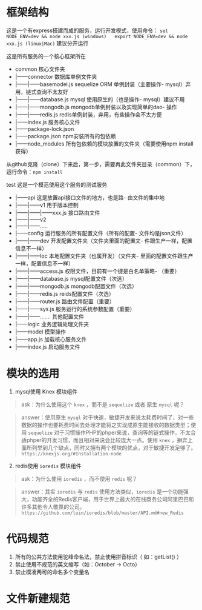 # 框架结构

这是一个有express搭建而成的服务，运行开发模式，使用命令：
` set NODE_ENV=dev && node xxx.js (windows)   export NODE_ENV=dev && node xxx.js (linux|Mac) ` 建议分开运行

这是所有服务的一个核心框架所在
- common                      核心文件夹
- |——connector                数据库单例文件夹
- |——|——basemodel.js           sequelize ORM 单例封装（主要操作- mysql）弃用，链式查询不太友好
- |——|——database.js            mysql 使用原生的（也是操作- mysql）建议不用
- |——|——mongodb.js             mongodb单例封装以及实现简单的dao- 操作
- |——|——redis.js               redis单例封装，弃用，有些操作会不太方便
- |——index.js                 服务核心文件
- |——package-lock.json
- |——package.json             npm安装所有的包依赖
- |——node_modules             所有包依赖的模块放置的文件夹（需要使用npm install 获得）

从github克隆（clone）下来后，第一步，需要再此文件夹目录（common）下，运行命令：` npm install `

test                        这是一个模范使用这个服务的测试服务
- |——api                      这是放置api接口文件的地方，也是路- 由文件的集中地
- |——|——v1                     用于版本控制
- |——|——|——xxx.js               接口路由文件
- |——|——v2
- |——|——.....
- |——config                   运行服务的所有配置文件（所有的配置- 文件均是json文件）
- |——|——dev                    开发配置文件夹（文件夹里面的配置文- 件跟生产一样，配置信息不一样）
- |——|——loc                    本地配置文件夹（也属开发）（文件夹- 里面的配置文件跟生产一样，配置信息不一样）
- |——|——access.js              权限文件，目前有一个键是白名单策略- （重要）
- |——|——database.js            mysql配置文件（次选）
- |——|——mongodb.js            mongodb配置文件（次选）
- |——|——redis.js               reids配置文件（次选）
- |——|——router.js              路由文件配置（重要）
- |——|——sys.js                 服务运行的系统参数配置（重要）
- |——|——.......                其他配置文件
- |——logic                    业务逻辑处理文件夹
- |——model                    模型操作
- |——app.js                   加载核心服务文件
- |——index.js                 启动服务文件

# 模块的选用

1. mysql使用 Knex 模块组件
> ask：为什么使用这个 `knex` ，而不是 `sequelize` 或者 原生 `mysql` 呢？

> answer：使用原生 `mysql` 对于快速，敏捷开发来说太耗费时间了，对一些数据的操作也要耗费时间去处理才能将之实现成原生能接收的数据类型；使用 `sequelize` 对于习惯操作PHP的phper来说，查询等的链式操作，不太合适phper的开发习惯，而且相对来说会比较庞大一点。使用 `knex` ，摒弃上面所列举到几个缺点，同时又拥有两个模块的优点，对于敏捷开发足够了。 `https://knexjs.org/#Installation-node`

2. redis使用 `ioredis` 模块组件
> ask：为什么使用 `ioredis` ，而不使用  `redis` 呢？

> answer：其实 `ioredis` 与 `redis` 使用方法类似，`ioredis` 是一个功能强大，功能齐全的Redis客户端，用于世界上最大的在线商务公司阿里巴巴和许多其他令人敬畏的公司。 `https://github.com/luin/ioredis/blob/master/API.md#new_Redis`


# 代码规范

1. 所有的公共方法使用驼峰命名法，禁止使用拼音标识（ 如：getList() ）
2. 禁止使用不规范的英文缩写（如：October ->  Octo）
3. 禁止模凌两可的命名多个变量名

# 文件新建规范

